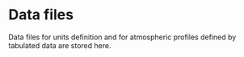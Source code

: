# Data files

Data files for units definition and for atmospheric profiles defined by 
tabulated data are stored here.